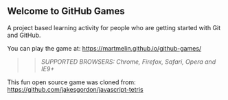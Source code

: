 ## Welcome to GitHub Games

A project based learning activity for people who are getting started with Git and GitHub.

You can play the game at: https://martmelin.github.io/github-games/

>> _*SUPPORTED BROWSERS*: Chrome, Firefox, Safari, Opera and IE9+_

This fun open source game was cloned from: https://github.com/jakesgordon/javascript-tetris
